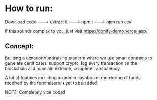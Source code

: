 # How to run:

Download code ---> extract it ---> npm i ---> npm run dev

if this sounds complex to you, just visit https://donify-demo.vercel.app/

## Concept:

Building a donation/fundraising platform where we use smart contracts to generate certificates, support crypto, log every transaction on the blockchain and maintain
extreme, complete transparency.

A lot of features including an admin dashboard; monitoring of funds received by the fundraisers is yet to be added.

NOTE: Completely vibe coded
